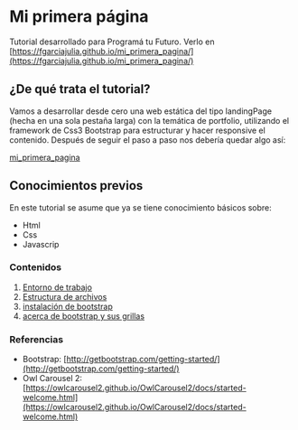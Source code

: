 # Mi primera página
Tutorial desarrollado para Programá tu Futuro. 
Verlo en [https://fgarciajulia.github.io/mi_primera_pagina/](https://fgarciajulia.github.io/mi_primera_pagina/)

## ¿De qué trata el tutorial?
 Vamos a desarrollar desde cero una web estática del tipo landingPage (hecha en una sola pestaña larga) con la temática de portfolio, utilizando el framework de Css3 Bootstrap para estructurar y hacer responsive el contenido. 
Después de seguir el paso a paso nos debería quedar algo así:

[mi_primera_pagina](http://dacu.com.ar/mi_primera_pagina/)

## Conocimientos previos
En este tutorial se asume que ya se tiene conocimiento básicos sobre:
- Html
- Css
- Javascrip

### Contenidos
1.	[Entorno de trabajo](./entorno-trabajo.md)
2.	[Estructura de archivos](./estructura-archivos.md)
3.	[instalación de bootstrap](./instalacion-bootstrap.md)
3.	[acerca de bootstrap y sus grillas](./acerca-bootstrap.md)

### Referencias

- Bootstrap: [http://getbootstrap.com/getting-started/](http://getbootstrap.com/getting-started/) <br />
- Owl Carousel 2: [https://owlcarousel2.github.io/OwlCarousel2/docs/started-welcome.html](https://owlcarousel2.github.io/OwlCarousel2/docs/started-welcome.html) <br />